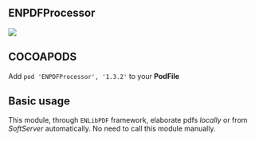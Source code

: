## ENPDFProcessor

![](https://badgen.net/badge/stable/1.3.2/blue)

## COCOAPODS

Add `pod 'ENPDFProcessor', '1.3.2'` to your **PodFile**

## Basic usage

This module, through `ENLibPDF` framework, elaborate pdfs _locally_ or from _SoftServer_ automatically. No need to call this module manually.
